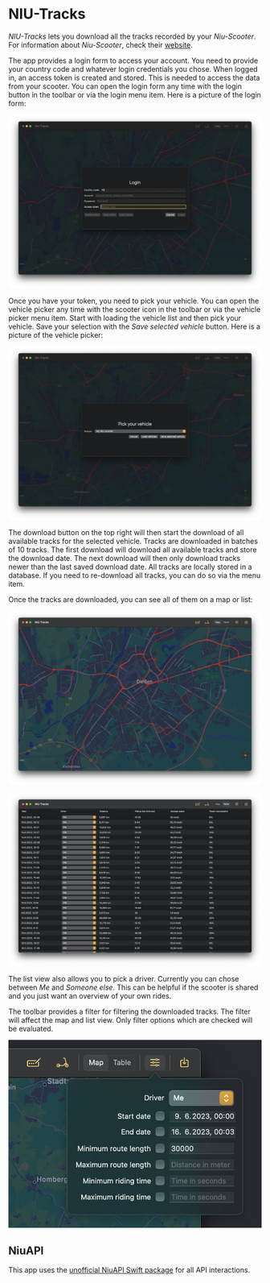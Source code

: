 #  NIU-Tracks

*NIU-Tracks* lets you download all the tracks recorded by your *Niu-Scooter*. For information about *Niu-Scooter*, check their [website](https://niu.com).

The app provides a login form to access your account. You need to provide your country code and whatever login credentials you chose. When logged in, an access token is created and stored. This is needed to access the data from your scooter. You can open the login form any time with the login button in the toolbar or via the login menu item.
Here is a picture of the login form:

![Login](./images/login.png)

Once you have your token, you need to pick your vehicle. You can open the vehicle picker any time with the scooter icon in the toolbar or via the vehicle picker menu item.
Start with loading the vehicle list and then pick your vehicle. Save your selection with the *Save selected vehicle* button.
Here is a picture of the vehicle picker:

![Vehicle picker](./images/vehiclePicker.png)

The download button on the top right will then start the download of all available tracks for the selected vehicle.
Tracks are downloaded in batches of 10 tracks.
The first download will download all available tracks and store the download date. The next download will then only download tracks newer than the last saved download date.
All tracks are locally stored in a database.
If you need to re-download all tracks, you can do so via the menu item.

Once the tracks are downloaded, you can see all of them on a map or list:

![Track map](./images/trackMap.png)

![Track list](./images/trackList.png)

The list view also allows you to pick a driver.
Currently you can chose between *Me* and *Someone else*. This can be helpful if the scooter is shared and you just want an overview of your own rides.

The toolbar provides a filter for filtering the downloaded tracks. The filter will affect the map and list view. Only filter options which are checked will be evaluated.

![Filter](./images/filter.png)



## NiuAPI

This app uses the [unofficial NiuAPI Swift package](https://github.com/andre0707/NiuAPI) for all API interactions.
